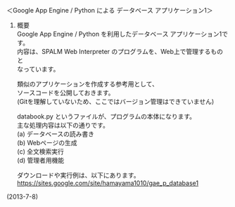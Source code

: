 ＜Google App Engine / Python による データベース アプリケーション1＞


1. 概要  
    Google App Engine / Python を利用したデータベース アプリケーション1です。  
    内容は、SPALM Web Interpreter のプログラムを、Web上で管理するものと  
    なっています。  
    
    類似のアプリケーションを作成する参考用として、  
    ソースコードを公開しておきます。  
    (Gitを理解していないため、ここではバージョン管理はできていません)  
    
    databook.py というファイルが、プログラムの本体になります。  
    主な処理内容は以下の通りです。  
    (a) データベースの読み書き  
    (b) Webページの生成  
    (c) 全文検索実行  
    (d) 管理者用機能  
    
    ダウンロードや実行例は、以下にあります。  
    https://sites.google.com/site/hamayama1010/gae_p_database1  


(2013-7-8)
